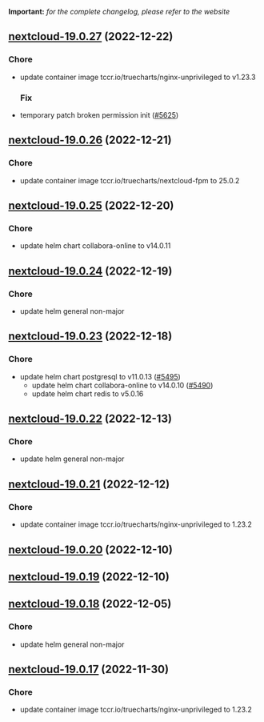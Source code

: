 **Important:**
*for the complete changelog, please refer to the website*




## [nextcloud-19.0.27](https://github.com/truecharts/charts/compare/nextcloud-19.0.26...nextcloud-19.0.27) (2022-12-22)

### Chore

- update container image tccr.io/truecharts/nginx-unprivileged to v1.23.3
  
  ### Fix

- temporary patch broken permission init ([#5625](https://github.com/truecharts/charts/issues/5625))
  
  


## [nextcloud-19.0.26](https://github.com/truecharts/charts/compare/nextcloud-19.0.25...nextcloud-19.0.26) (2022-12-21)

### Chore

- update container image tccr.io/truecharts/nextcloud-fpm to 25.0.2
  
  


## [nextcloud-19.0.25](https://github.com/truecharts/charts/compare/nextcloud-19.0.24...nextcloud-19.0.25) (2022-12-20)

### Chore

- update helm chart collabora-online to v14.0.11
  
  


## [nextcloud-19.0.24](https://github.com/truecharts/charts/compare/nextcloud-19.0.23...nextcloud-19.0.24) (2022-12-19)

### Chore

- update helm general non-major
  
  


## [nextcloud-19.0.23](https://github.com/truecharts/charts/compare/nextcloud-19.0.22...nextcloud-19.0.23) (2022-12-18)

### Chore

- update helm chart postgresql to v11.0.13 ([#5495](https://github.com/truecharts/charts/issues/5495))
  - update helm chart collabora-online to v14.0.10 ([#5490](https://github.com/truecharts/charts/issues/5490))
  - update helm chart redis to v5.0.16
  
  


## [nextcloud-19.0.22](https://github.com/truecharts/charts/compare/nextcloud-19.0.21...nextcloud-19.0.22) (2022-12-13)

### Chore

- update helm general non-major
  
  


## [nextcloud-19.0.21](https://github.com/truecharts/charts/compare/nextcloud-19.0.20...nextcloud-19.0.21) (2022-12-12)

### Chore

- update container image tccr.io/truecharts/nginx-unprivileged to 1.23.2
  
  


## [nextcloud-19.0.20](https://github.com/truecharts/charts/compare/nextcloud-19.0.19...nextcloud-19.0.20) (2022-12-10)




## [nextcloud-19.0.19](https://github.com/truecharts/charts/compare/nextcloud-19.0.18...nextcloud-19.0.19) (2022-12-10)




## [nextcloud-19.0.18](https://github.com/truecharts/charts/compare/nextcloud-19.0.17...nextcloud-19.0.18) (2022-12-05)

### Chore

- update helm general non-major
  
  


## [nextcloud-19.0.17](https://github.com/truecharts/charts/compare/nextcloud-19.0.13...nextcloud-19.0.17) (2022-11-30)

### Chore

- update container image tccr.io/truecharts/nginx-unprivileged to 1.23.2
